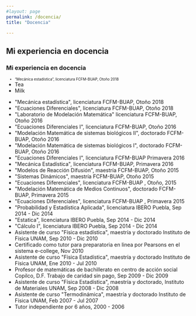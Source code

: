 ```yaml
---
#layout: page
permalink: /docencia/
title: "Docencia"

---
```


## Mi experiencia en docencia

<h3 title="Encabezado de docencia">Mi experiencia en docencia</h3>
<ul>
  <li style="font-size:70%;">“Mecánica estadística”, licenciatura FCFM-BUAP, Otoño 2018</li>
  <li>Tea</li>
  <li>Milk</li>
</ul> 


- "Mecánica estadística", licenciatura FCFM-BUAP, Otoño 2018
- "Ecuaciones Diferenciales", licenciatura FCFM-BUAP, Otoño 2018 
- "Laboratorio de Modelación Matemática" licenciatura FCFM-BUAP, Otoño 2016
- "Ecuaciones Diferenciales I", licenciatura FCFM-BUAP, Otoño 2016
- "Modelación Matemática de sistemas biológicos II", doctorado FCFM-BUAP, Otoño 2016
- "Modelación Matemática de sistemas biológicos I", doctorado FCFM-BUAP, Otoño 2016
- "Ecuaciones Diferenciales I", licenciatura FCFM-BUAP Primavera 2016
- "Mecánica Estadística", licenciatura FCFM-BUAP, Primavera 2016
- "Modelos de Reacción Difusión", maestría FCFM-BUAP, Otoño 2015
- "Sistemas Dinámicos", maestría FCFM-BUAP, Otoño 2015
- "Ecuaciones Diferenciales", licenciatura FCFM-BUAP , Otoño, 2015
- "Modelación Matemática de Medios Continuos", doctorado FCFM-BUAP, Primavera 2015
- "Ecuaciones Diferenciales", licenciatura FCFM-BUAP , Primavera 2015
- "Probabilidad y Estadística Aplicada", licenciatura IBERO Puebla, Sep 2014 - Dic 2014
- "Estatica", licenciatura IBERO Puebla, Sep 2014 - Dic 2014
- "Cálculo I", licenciatura IBERO Puebla, Sep 2014 - Dic 2014
- Asistente de curso "Física estadística", maestría y doctorado Instituto de Física UNAM, Sep 2010 - Dic 2010
- Certificado como tutor para preparatoria en linea por Pearsons en el sistema e-college, Nov 2010
- Asistente de curso "Física Estadística", maestría y doctorado Instituto de Física UNAM, Ene 2010 - Jul 2010
- Profesor de matemáticas de bachillerato en centro de acción social Copilco, D.F. Trabajo de caridad sin pago, Sep 2009 - Dic 2009
- Asistente de curso "Física Estadística", maestría y doctorado, Instituto de Materiales UNAM, Sep 2008 - Dic 2008
- Asistente de curso "Termodinámica", maestría y doctorado Instituto de Física UNAM, Feb 2007 - Jul 2007
- Tutor independiente por 6 años, 2000 - 2006 
